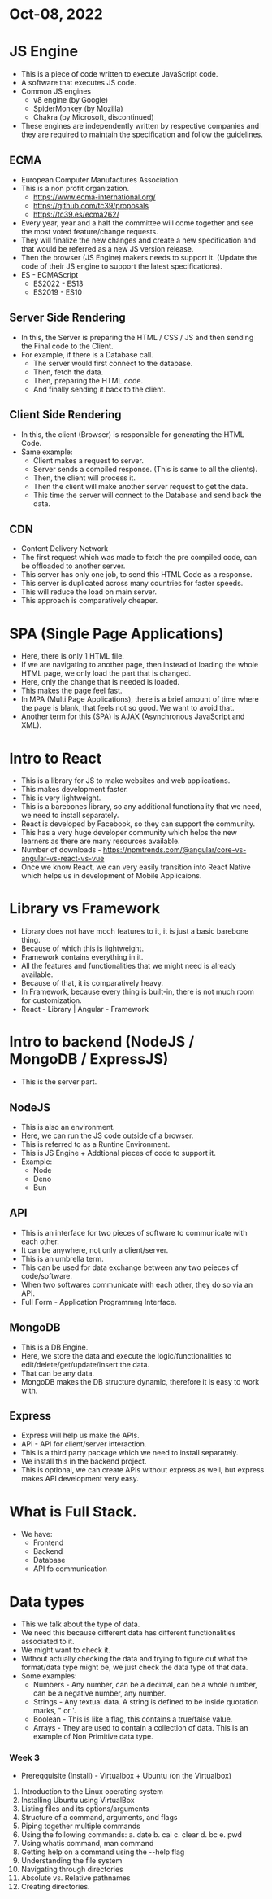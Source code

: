 # Oct-08, 2022

# JS Engine
- This is a piece of code written to execute JavaScript code.
- A software that executes JS code.
- Common JS engines
  - v8 engine (by Google)
  - SpiderMonkey (by Mozilla)
  - Chakra (by Microsoft, discontinued)
- These engines are independently written by respective companies and they are required to maintain the specification and follow the guidelines.

## ECMA
- European Computer Manufactures Association.
- This is a non profit organization.
  - https://www.ecma-international.org/
  - https://github.com/tc39/proposals
  - https://tc39.es/ecma262/
- Every year, year and a half the committee will come together and see the most voted feature/change requests.
- They will finalize the new changes and create a new specification and that would be referred as a new JS version release.
- Then the browser (JS Engine) makers needs to support it. (Update the code of their JS engine to support the latest specifications).
- ES - ECMAScript
  - ES2022 - ES13
  - ES2019 - ES10

## Server Side Rendering
- In this, the Server is preparing the HTML / CSS / JS and then sending the Final code to the Client.
- For example, if there is a Database call.
  - The server would first connect to the database.
  - Then, fetch the data.
  - Then, preparing the HTML code.
  - And finally sending it back to the client.

## Client Side Rendering
- In this, the client (Browser) is responsible for generating the HTML Code.
- Same example:
  - Client makes a request to server.
  - Server sends a compiled response. (This is same to all the clients).
  - Then, the client will process it.
  - Then the client will make another server request to get the data.
  - This time the server will connect to the Database and send back the data.

## CDN
- Content Delivery Network
- The first request which was made to fetch the pre compiled code, can be offloaded to another server.
- This server has only one job, to send this HTML Code as a response.
- This server is duplicated across many countries for faster speeds.
- This will reduce the load on main server.
- This approach is comparatively cheaper.


# SPA (Single Page Applications)
- Here, there is only 1 HTML file.
- If we are navigating to another page, then instead of loading the whole HTML page, we only load the part that is changed.
- Here, only the change that is needed is loaded.
- This makes the page feel fast.
- In MPA (Multi Page Applications), there is a brief amount of time where the page is blank, that feels not so good. We want to avoid that.
- Another term for this (SPA) is AJAX (Asynchronous JavaScript and XML).


# Intro to React
- This is a library for JS to make websites and web applications.
- This makes development faster.
- This is very lightweight.
- This is a barebones library, so any additional functionality that we need, we need to install separately.
- React is developed by Facebook, so they can support the community.
- This has a very huge developer community which helps the new learners as there are many resources available.
- Number of downloads - https://npmtrends.com/@angular/core-vs-angular-vs-react-vs-vue
- Once we know React, we can very easily transition into React Native which helps us in development of Mobile Applicaions.

# Library vs Framework
- Library does not have moch features to it, it is just a basic barebone thing.
- Because of which this is lightweight.
- Framework contains everything in it.
- All the features and functionalities that we might need is already available.
- Because of that, it is comparatively heavy.
- In Framework, because every thing is built-in, there is not much room for customization.
- React - Library | Angular - Framework


# Intro to backend (NodeJS / MongoDB / ExpressJS)
- This is the server part.

## NodeJS
- This is also an environment.
- Here, we can run the JS code outside of a browser.
- This is referred to as a Runtine Environment.
- This is JS Engine + Addtional pieces of code to support it.
- Example:
  - Node
  - Deno
  - Bun

## API
- This is an interface for two pieces of software to communicate with each other.
- It can be anywhere, not only a client/server.
- This is an umbrella term.
- This can be used for data exchange between any two peieces of code/software.
- When two softwares communicate with each other, they do so via an API.
- Full Form - Application Programmng Interface.

## MongoDB
- This is a DB Engine.
- Here, we store the data and execute the logic/functionalities to edit/delete/get/update/insert the data.
- That can be any data.
- MongoDB makes the DB structure dynamic, therefore it is easy to work with.

## Express
- Express will help us make the APIs.
- API - API for client/server interaction.
- This is a third party package which we need to install separately.
- We install this in the backend project.
- This is optional, we can create APIs without express as well, but express makes API development very easy.


# What is Full Stack.
- We have:
  - Frontend
  - Backend
  - Database
  - API fo communication

# Data types
- This we talk about the type of data.
- We need this because different data has different functionalities associated to it.
- We might want to check it.
- Without actually checking the data and trying to figure out what the format/data type might be, we just check the data type of that data.
- Some examples:
  - Numbers - Any number, can be a decimal, can be a whole number, can be a negative number, any number.
  - Strings - Any textual data. A string is defined to be inside quotation marks, " or '. 
  - Boolean - This is like a flag, this contains a true/false value.
  - Arrays - They are used to contain a collection of data. This is an example of Non Primitive data type.


### Week 3
- Prereqquisite (Install) - Virtualbox + Ubuntu (on the Virtualbox)

1. Introduction to the Linux operating system
2. Installing Ubuntu using VirtualBox
3. Listing files and its options/arguments
4. Structure of a command, arguments, and flags
5. Piping together multiple commands
6. Using the following commands:
  a. date
  b. cal
  c. clear
  d. bc
  e. pwd
7. Using whatis command, man command
8. Getting help on a command using the --help flag
9. Understanding the file system
10. Navigating through directories
11. Absolute vs. Relative pathnames
12. Creating directories.